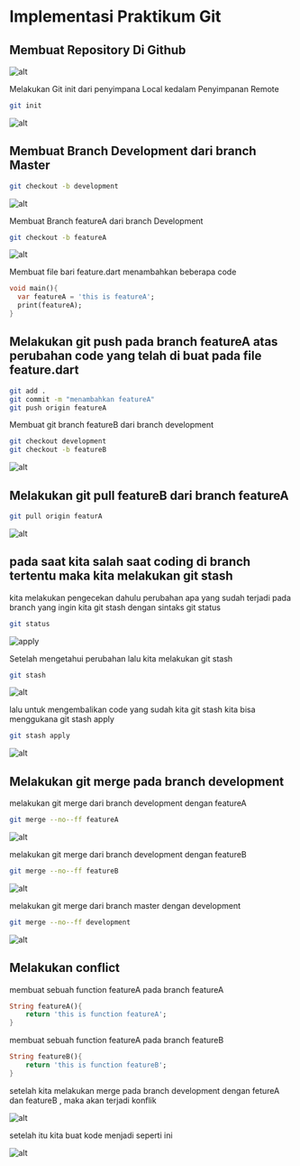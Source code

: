 # Implementasi Praktikum Git


## Membuat Repository Di Github

![alt](/ScreenShot/part_1.png)

Melakukan Git init dari penyimpana Local kedalam Penyimpanan Remote

```bash
git init
```
![alt](/ScreenShot/part_2.png)

## Membuat Branch Development dari branch Master

```bash
git checkout -b development
```
![alt](/ScreenShot/part_3.png)

Membuat Branch featureA dari branch Development

```bash
git checkout -b featureA
```
![alt](/ScreenShot/part_4.png)

Membuat file bari feature.dart menambahkan beberapa code
```dart
void main(){
  var featureA = 'this is featureA';
  print(featureA);
}
```
## Melakukan git push pada branch featureA atas perubahan code yang telah di buat pada file feature.dart
```bash
git add .
git commit -m "menambahkan featureA"
git push origin featureA
```

Membuat git branch featureB dari branch development
```bash
git checkout development
git checkout -b featureB
```
![alt](/ScreenShot/part_5.png)

## Melakukan git pull featureB dari branch featureA
```bash
git pull origin featurA
```
![alt](/ScreenShot/part_6.png)

## pada saat kita salah saat coding di branch tertentu maka kita melakukan git stash

kita melakukan pengecekan dahulu perubahan apa yang sudah terjadi pada branch yang ingin kita git stash dengan sintaks git status
```bash
git status
```
![apply](/ScreenShot/part_7.png)

Setelah mengetahui perubahan lalu kita melakukan git stash
```bash
git stash
```
![alt](/ScreenShot/part_8.png)

lalu untuk mengembalikan code yang sudah kita git stash kita bisa menggukana git stash apply
```bash
git stash apply
```
![alt](/ScreenShot/part_9.png)

## Melakukan git merge pada branch development

melakukan git merge dari branch development dengan featureA
```bash
git merge --no--ff featureA
```
![alt](/ScreenShot/part_10.png)

melakukan git merge dari branch development dengan featureB
```bash
git merge --no--ff featureB
```
![alt](/ScreenShot/part_11.png)

melakukan git merge dari branch master dengan development
```bash
git merge --no--ff development
```
![alt](/ScreenShot/part_12.png)

## Melakukan conflict 

membuat sebuah function featureA pada branch featureA
```dart
String featureA(){
    return 'this is function featureA';
}
```

membuat sebuah function featureA pada branch featureB
```dart
String featureB(){
    return 'this is function featureB';
}
```

setelah kita melakukan merge pada branch development dengan fetureA dan featureB , maka akan terjadi konflik

![alt](/ScreenShot/part_13.png)

setelah itu kita buat kode menjadi seperti ini

![alt](/ScreenShot/part_14.png)
